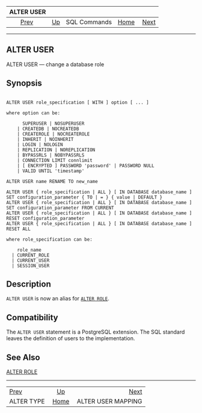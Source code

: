 <!--?xml version="1.0" encoding="UTF-8" standalone="no"?-->

|                ALTER USER                |                                        |              |                                                       |                                                         |
| :--------------------------------------: | :------------------------------------- | :----------: | ----------------------------------------------------: | ------------------------------------------------------: |
| [Prev](sql-altertype.html "ALTER TYPE")  | [Up](sql-commands.html "SQL Commands") | SQL Commands | [Home](index.html "PostgreSQL 17devel Documentation") |  [Next](sql-alterusermapping.html "ALTER USER MAPPING") |

***

## ALTER USER

ALTER USER — change a database role

## Synopsis

```

ALTER USER role_specification [ WITH ] option [ ... ]

where option can be:

      SUPERUSER | NOSUPERUSER
    | CREATEDB | NOCREATEDB
    | CREATEROLE | NOCREATEROLE
    | INHERIT | NOINHERIT
    | LOGIN | NOLOGIN
    | REPLICATION | NOREPLICATION
    | BYPASSRLS | NOBYPASSRLS
    | CONNECTION LIMIT connlimit
    | [ ENCRYPTED ] PASSWORD 'password' | PASSWORD NULL
    | VALID UNTIL 'timestamp'

ALTER USER name RENAME TO new_name

ALTER USER { role_specification | ALL } [ IN DATABASE database_name ] SET configuration_parameter { TO | = } { value | DEFAULT }
ALTER USER { role_specification | ALL } [ IN DATABASE database_name ] SET configuration_parameter FROM CURRENT
ALTER USER { role_specification | ALL } [ IN DATABASE database_name ] RESET configuration_parameter
ALTER USER { role_specification | ALL } [ IN DATABASE database_name ] RESET ALL

where role_specification can be:

    role_name
  | CURRENT_ROLE
  | CURRENT_USER
  | SESSION_USER
```

## Description

`ALTER USER` is now an alias for [`ALTER ROLE`](sql-alterrole.html "ALTER ROLE").

## Compatibility

The `ALTER USER` statement is a PostgreSQL extension. The SQL standard leaves the definition of users to the implementation.

## See Also

[ALTER ROLE](sql-alterrole.html "ALTER ROLE")

***

|                                          |                                                       |                                                         |
| :--------------------------------------- | :---------------------------------------------------: | ------------------------------------------------------: |
| [Prev](sql-altertype.html "ALTER TYPE")  |         [Up](sql-commands.html "SQL Commands")        |  [Next](sql-alterusermapping.html "ALTER USER MAPPING") |
| ALTER TYPE                               | [Home](index.html "PostgreSQL 17devel Documentation") |                                      ALTER USER MAPPING |
